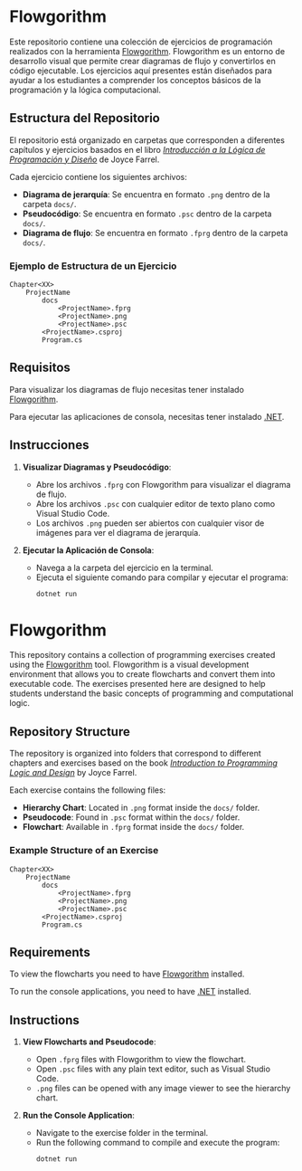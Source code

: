 # Flowgorithm

Este repositorio contiene una colección de ejercicios de programación realizados con la herramienta [Flowgorithm](http://flowgorithm.org/). Flowgorithm es un entorno de desarrollo visual que permite crear diagramas de flujo y convertirlos en código ejecutable. Los ejercicios aquí presentes están diseñados para ayudar a los estudiantes a comprender los conceptos básicos de la programación y la lógica computacional.

## Estructura del Repositorio

El repositorio está organizado en carpetas que corresponden a diferentes capítulos y ejercicios basados en el libro *[Introducción a la Lógica de Programación y Diseño](https://latam.cengage.com/libros/introduccion-a-la-programacion-logica-y-diseno/)* de Joyce Farrel.

Cada ejercicio contiene los siguientes archivos:

- **Diagrama de jerarquía**: Se encuentra en formato `.png` dentro de la carpeta `docs/`.
- **Pseudocódigo**: Se encuentra en formato `.psc` dentro de la carpeta `docs/`.
- **Diagrama de flujo**: Se encuentra en formato `.fprg` dentro de la carpeta `docs/`.

### Ejemplo de Estructura de un Ejercicio

```
Chapter<XX>
    ProjectName
        docs
            <ProjectName>.fprg
            <ProjectName>.png
            <ProjectName>.psc
        <ProjectName>.csproj
        Program.cs
```

## Requisitos

Para visualizar los diagramas de flujo necesitas tener instalado [Flowgorithm](http://flowgorithm.org/).

Para ejecutar las aplicaciones de consola, necesitas tener instalado [.NET](https://dotnet.microsoft.com/download).

## Instrucciones

1. **Visualizar Diagramas y Pseudocódigo**:
    - Abre los archivos `.fprg` con Flowgorithm para visualizar el diagrama de flujo.
    - Abre los archivos `.psc` con cualquier editor de texto plano como Visual Studio Code.
    - Los archivos `.png` pueden ser abiertos con cualquier visor de imágenes para ver el diagrama de jerarquía.

2. **Ejecutar la Aplicación de Consola**:
    - Navega a la carpeta del ejercicio en la terminal.
    - Ejecuta el siguiente comando para compilar y ejecutar el programa:
      ```sh
      dotnet run
      ```

# Flowgorithm

This repository contains a collection of programming exercises created using the [Flowgorithm](http://flowgorithm.org/) tool. Flowgorithm is a visual development environment that allows you to create flowcharts and convert them into executable code. The exercises presented here are designed to help students understand the basic concepts of programming and computational logic.

## Repository Structure

The repository is organized into folders that correspond to different chapters and exercises based on the book *[Introduction to Programming Logic and Design](https://latam.cengage.com/libros/introduccion-a-la-programacion-logica-y-diseno/)* by Joyce Farrel.

Each exercise contains the following files:
- **Hierarchy Chart**: Located in `.png` format inside the `docs/` folder.
- **Pseudocode**: Found in `.psc` format within the `docs/` folder.
- **Flowchart**: Available in `.fprg` format inside the `docs/` folder.

### Example Structure of an Exercise

```
Chapter<XX>
    ProjectName
        docs
            <ProjectName>.fprg
            <ProjectName>.png
            <ProjectName>.psc
        <ProjectName>.csproj
        Program.cs
```

## Requirements

To view the flowcharts you need to have [Flowgorithm](http://flowgorithm.org/) installed.

To run the console applications, you need to have [.NET](https://dotnet.microsoft.com/download) installed.

## Instructions

1. **View Flowcharts and Pseudocode**:
    - Open `.fprg` files with Flowgorithm to view the flowchart.
    - Open `.psc` files with any plain text editor, such as Visual Studio Code.
    - `.png` files can be opened with any image viewer to see the hierarchy chart.

2. **Run the Console Application**:
    - Navigate to the exercise folder in the terminal.
    - Run the following command to compile and execute the program:
      ```sh
      dotnet run
      ```

